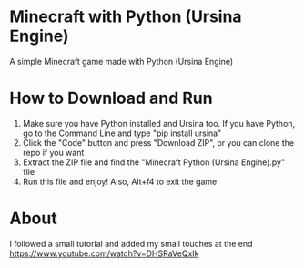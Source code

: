 # Minecraft with Python (Ursina Engine)
A simple Minecraft game made with Python (Ursina Engine)

# How to Download and Run
1. Make sure you have Python installed and Ursina too. If you have Python, go to the Command Line and type "pip install ursina"
2. Click the "Code" button and press "Download ZIP", or you can clone the repo if you want
3. Extract the ZIP file and find the "Minecraft Python (Ursina Engine).py" file
4. Run this file and enjoy! Also, Alt+f4 to exit the game

# About
I followed a small tutorial and added my small touches at the end https://www.youtube.com/watch?v=DHSRaVeQxIk
